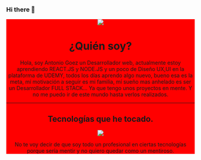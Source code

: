 ### Hi there 👋

<div id="header" align="center" style="background-color:red">
  <img src="https://media.giphy.com/media/RbDKaczqWovIugyJmW/giphy.gif" max-width="100%"/>
  <h1>¿Quién soy?</h1>
  <p>Hola, soy Antonio Goez un Desarrollador web, actualmente estoy aprendiendo REACT.JS y NODE.JS y un poco de Diseño UX,UI en la plataforma de UDEMY, todos los días        aprendo algo nuevo, bueno esa es la meta, mí motivación a seguir es mi familia, mí sueño mas anhelado es ser un Desarrollador FULL STACK... Ya que tengo unos            proyectos en mente. Y no me puedo ir de este mundo hasta verlos realizados.</p> <hr>
  <h2>Tecnologías que he tocado.</h2>
  <img src="https://media.giphy.com/media/xT9IgzoKnwFNmISR8I/giphy.gif"></img>
  <p>No te voy decir de que soy todo un profesional en ciertas tecnologías porque sería mentir y no quiero quedar como un mentiroso.</p>
</div>
